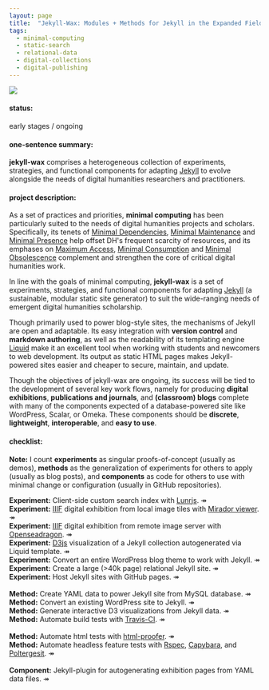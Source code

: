 ```yaml
---
layout: page
title:  "Jekyll-Wax: Modules + Methods for Jekyll in the Expanded Field"
tags:
  - minimal-computing
  - static-search
  - relational-data
  - digital-collections
  - digital-publishing
---
```

<img src="http://www.vvork.com/wp-content/uploads/2009/01/picture-8.png"/>

#### status:
early stages / ongoing

#### one-sentence summary:
__jekyll-wax__ comprises a heterogeneous collection of experiments, strategies, and functional components for adapting [Jekyll](http://jekyllrb.com) to evolve alongside the needs of digital humanities researchers and practitioners.

#### project description:

As a set of practices and priorities, **minimal computing** has been particularly suited to the needs of digital humanities projects and scholars. Specifically, its tenets of [Minimal Dependencies](http://go-dh.github.io/mincomp/thoughts/2016/10/03/tldr#minimal-dependencies), [Minimal Maintenance](http://go-dh.github.io/mincomp/thoughts/2016/10/03/tldr#minimal-maintenance) and [Minimal Presence](http://go-dh.github.io/mincomp/thoughts/2016/10/03/tldr#minimal-presence) help offset DH's frequent scarcity of resources, and its emphases on [Maximum Access](http://go-dh.github.io/mincomp/thoughts/2016/10/03/tldr#maximum-access), [Minimal Consumption](http://go-dh.github.io/mincomp/thoughts/2016/10/03/tldr#minimal-use) and [Minimal Obsolescence](http://go-dh.github.io/mincomp/thoughts/2016/10/03/tldr#minimal-obsolescence) complement and strengthen the core of critical digital humanities work.

In line with the goals of minimal computing, **jekyll-wax** is a set of experiments, strategies, and functional components for adapting [Jekyll](http://jekyllrb.com) (a sustainable, modular static site generator) to suit the wide-ranging needs of emergent digital humanities scholarship.

Though primarily used to power blog-style sites, the mechanisms of Jekyll are open and adaptable. Its easy integration with **version control** and **markdown authoring**, as well as the readability of its templating engine [Liquid](https://help.shopify.com/themes/liquid) make it an excellent tool when working with students and newcomers to web development. Its output as static HTML pages makes Jekyll-powered sites easier and cheaper to secure, maintain, and update.

Though the objectives of jekyll-wax are ongoing, its success will be tied to the development of several key work flows, namely for producing **digital exhibitions**, **publications and journals**, and **(classroom) blogs** complete with many of the components expected of a database-powered site like WordPress, Scalar, or Omeka. These components should be **discrete**, **lightweight**, **interoperable**, and **easy to use**.

#### checklist:

**Note:** I count **experiments** as singular proofs-of-concept (usually as demos), **methods** as the generalization of experiments for others to apply (usually as blog posts), and **components** as code for others to use with minimal change or configuration (usually in GitHub repositories).

<i class="fa fa-check-square-o" aria-hidden="true"></i> **Experiment:** Client-side custom search index with [Lunrjs](). ↠ <br>
<i class="fa fa-check-square-o" aria-hidden="true"></i> **Experiment:** [IIIF]() digital exhibition from local image tiles with [Mirador viewer](). ↠ <br>
<i class="fa fa-check-square-o" aria-hidden="true"></i> **Experiment:** [IIIF]() digital exhibition from remote image server with [Openseadragon](). ↠ <br>
<i class="fa fa-check-square-o" aria-hidden="true"></i> **Experiment:** [D3js]() visualization of a Jekyll collection autogenerated via Liquid template. ↠ <br>
<i class="fa fa-check-square-o" aria-hidden="true"></i> **Experiment:** Convert an entire WordPress blog theme to work with Jekyll. ↠ <br>
<i class="fa fa-check-square-o" aria-hidden="true"></i> **Experiment:** Create a large (>40k page) relational Jekyll site. ↠ <br>
<i class="fa fa-check-square-o" aria-hidden="true"></i> **Experiment:** Host Jekyll sites with GitHub pages. ↠ <br>
<br>
<i class="fa fa-check-square-o" aria-hidden="true"></i> **Method:** Create YAML data to power Jekyll site from MySQL database. ↠ <br>
<i class="fa fa-check-square-o" aria-hidden="true"></i> **Method:** Convert an existing WordPress site to Jekyll. ↠ <br>
<i class="fa fa-check-square-o" aria-hidden="true"></i> **Method:** Generate interactive D3 visualizations from Jekyll data. ↠ <br>
<i class="fa fa-check-square-o" aria-hidden="true"></i> **Method:** Automate build tests with [Travis-CI](). ↠ <br>
<br>
<i class="fa fa-check-square-o" aria-hidden="true"></i> **Method:** Automate html tests with [html-proofer](). ↠ <br>
<i class="fa fa-check-square-o" aria-hidden="true"></i> **Method:** Automate headless feature tests with [Rspec](), [Capybara](), and [Poltergesit](). ↠ <br>
<br>
<i class="fa fa-check-square-o" aria-hidden="true"></i> **Component:** Jekyll-plugin for autogenerating exhibition pages from YAML data files. ↠ <br>

<!-- #### links + reference: -->

<!-- __[Amet]():__ consectetur adipiscing elit.<br>
__[Amet]():__ consectetur adipiscing elit.<br>
__[Amet]():__ consectetur adipiscing elit.<br>
__[Amet]():__ consectetur adipiscing elit.<br>
__[Amet]():__ consectetur adipiscing elit.<br>
__[Amet]():__ consectetur adipiscing elit.<br>
__[Amet]():__ consectetur adipiscing elit.<br> -->
